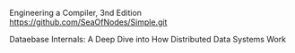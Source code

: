 

Engineering a Compiler, 3nd Edition
https://github.com/SeaOfNodes/Simple.git


Dataebase Internals: A Deep Dive into How Distributed Data Systems Work
